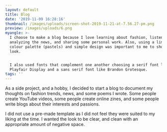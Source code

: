```yaml
---
layout: default
title: Blog
date: '2019-11-09 16:28:16'
thumbnail: /images/uploads/screen-shot-2019-11-21-at-7.56.27-pm.png
preview: /images/uploads/6.png
myangle: >-
  I choose to make a blog because I love learning about fashion, listening and
  analyzing the news, and sharing some personal work. Also, using a limited
  colour palette (pastels) and simple design was important to me to show a sleek
  look.


  I also used fonts that complement one another choosing a serif font like
  Playfair Display and a sans serif font like Brandon Grotesque.
tags: ''
---
```

As a side project, and a hobby, I decided to start a blog to document my thoughts on fashion trends, news, and some poems I wrote. Some people create YouTube videos, some people create online zines, and some people write blogs about their interests and passions.

I did not use a pre-made template as I did not feel they were suited to my liking at the time. I wanted the look to be clear, and clean with an appropriate amount of negative space.

